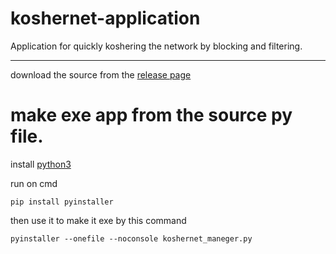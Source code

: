 # koshernet-application
Application for quickly koshering the network by blocking and filtering.

---

download the source from the [release page](https://github.com/koshernet/koshernet-application/releases/tag/koshernet-application)

# make exe app from the source py file.

install [python3](https://www.python.org/downloads/)

run on cmd

```pip install pyinstaller```

then use it to make it exe by this command

```pyinstaller --onefile --noconsole koshernet_maneger.py```
